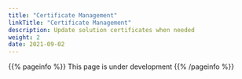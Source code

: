 ```yaml
---
title: "Certificate Management"
linkTitle: "Certificate Management"
description: Update solution certificates when needed
weight: 2
date: 2021-09-02
---
```


{{% pageinfo %}}
This page is under development
{{% /pageinfo %}}